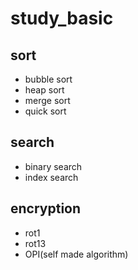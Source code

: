 # study_basic

## sort
- bubble sort
- heap sort
- merge sort
- quick sort

## search
- binary search
- index search

## encryption
- rot1
- rot13
- OPI(self made algorithm)
